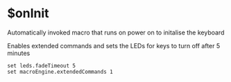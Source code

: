 # $onInit

Automatically invoked macro that runs on power on to initalise the keyboard

Enables extended commands and sets the LEDs for keys to turn off after 5 minutes

```
set leds.fadeTimeout 5
set macroEngine.extendedCommands 1
```
